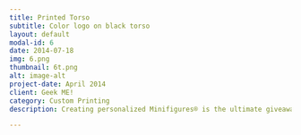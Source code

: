 ```yaml
---
title: Printed Torso
subtitle: Color logo on black torso
layout: default
modal-id: 6
date: 2014-07-18
img: 6.png
thumbnail: 6t.png
alt: image-alt
project-date: April 2014
client: Geek ME!
category: Custom Printing
description: Creating personalized Minifigures® is the ultimate giveaway. 

---
```

